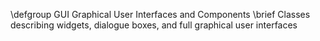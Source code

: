 \defgroup GUI Graphical User Interfaces and Components
\brief Classes describing widgets, dialogue boxes, and full graphical user interfaces
